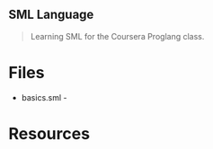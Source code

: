 SML Language
----------

> Learning SML for the Coursera Proglang class.

Files
==========

- basics.sml -

Resources
=========
